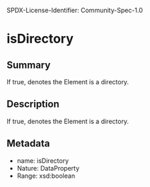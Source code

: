 SPDX-License-Identifier: Community-Spec-1.0

# isDirectory

## Summary

If true, denotes the Element is a directory.

## Description

If true, denotes the Element is a directory.

## Metadata

- name: isDirectory
- Nature: DataProperty
- Range: xsd:boolean

